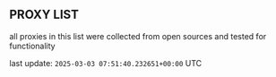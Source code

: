 ## PROXY LIST

all proxies in this list were collected from open sources and tested for functionality

last update: `2025-03-03 07:51:40.232651+00:00` UTC